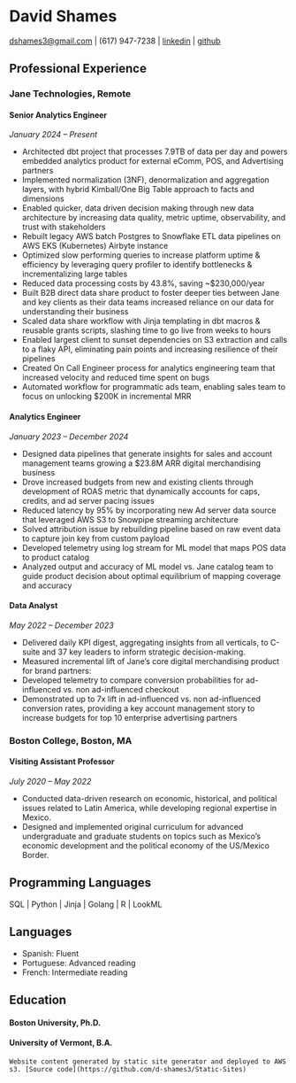 # David Shames 

[dshames3@gmail.com](dshames3@gmail.com) | (617) 947-7238 | [linkedin](https://www.linkedin.com/in/david-a-shames) | [github](https://github.com/d-shames3)

## Professional Experience

### Jane Technologies, Remote

#### Senior Analytics Engineer  

*January 2024 – Present*

* Architected dbt project that processes 7.9TB of data per day and powers embedded analytics product for external eComm, POS, and Advertising partners
* Implemented normalization (3NF), denormalization and aggregation layers, with hybrid Kimball/One Big Table approach to facts and dimensions
* Enabled quicker, data driven decision making through new data architecture by increasing data quality, metric uptime, observability, and trust with stakeholders
* Rebuilt legacy AWS batch Postgres to Snowflake ETL data pipelines on AWS EKS (Kubernetes) Airbyte instance
* Optimized slow performing queries to increase platform uptime & efficiency by leveraging query profiler to identify bottlenecks & incrementalizing large tables
* Reduced data processing costs by 43.8%, saving ~$230,000/year
* Built B2B direct data share product to foster deeper ties between Jane and key clients as their data teams increased reliance on our data for understanding their business
* Scaled data share workflow with Jinja templating in dbt macros & reusable grants scripts, slashing time to go live from weeks to hours
* Enabled largest client to sunset dependencies on S3 extraction and calls to a flaky API, eliminating pain points and increasing resilience of their pipelines
* Created On Call Engineer process for analytics engineering team that increased velocity and reduced time spent on bugs
* Automated workflow for programmatic ads team, enabling sales team to focus on unlocking $200K in incremental MRR

#### Analytics Engineer  

*January 2023 – December 2024*

* Designed data pipelines that generate insights for sales and account management teams growing a $23.8M ARR digital merchandising business
* Drove increased budgets from new and existing clients through development of ROAS metric that dynamically accounts for caps, credits, and ad server pacing issues
* Reduced latency by 95% by incorporating new Ad server data source that leveraged AWS S3 to Snowpipe streaming architecture
* Solved attribution issue by rebuilding pipeline based on raw event data to capture join key from custom payload
* Developed telemetry using log stream for ML model that maps POS data to product catalog
* Analyzed output and accuracy of ML model vs. Jane catalog team to guide product decision about optimal equilibrium of mapping coverage and accuracy

#### Data Analyst  

*May 2022 – December 2023*

* Delivered daily KPI digest, aggregating insights from all verticals, to C-suite and 37 key leaders to inform strategic decision-making.
* Measured incremental lift of Jane’s core digital merchandising product for brand partners:
* Developed telemetry to compare conversion probabilities for ad-influenced vs. non ad-influenced checkout
* Demonstrated up to 7x lift in ad-influenced vs. non ad-influenced conversion rates, providing a key account management story to increase budgets for top 10 enterprise advertising partners

### Boston College, Boston, MA  

#### Visiting Assistant Professor

*July 2020 – May 2022*

* Conducted data-driven research on economic, historical, and political issues related to Latin America, while developing regional expertise in Mexico.
* Designed and implemented original curriculum for advanced undergraduate and graduate students on topics such as Mexico’s economic development and the political economy of the US/Mexico Border.


## Programming Languages

SQL | Python | Jinja | Golang | R | LookML

## Languages

* Spanish: Fluent
* Portuguese: Advanced reading
* French: Intermediate reading

## Education

#### Boston University, Ph.D.

#### University of Vermont, B.A.



```
Website content generated by static site generator and deployed to AWS s3. [Source code](https://github.com/d-shames3/Static-Sites)
```
